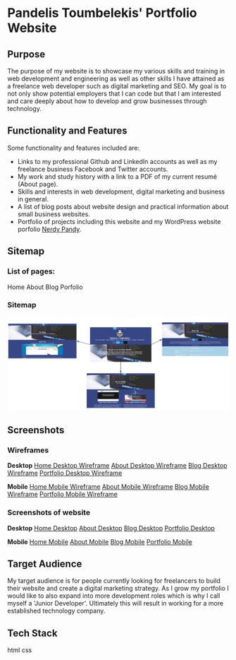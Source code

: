 # Pandelis Toumbelekis' Portfolio Website

## Purpose

The purpose of my website is to showcase my various skills and training in web development and engineering as well as other skills I have attained as a freelance web 
developer such as digital marketing and SEO. My goal is to not only show potential employers that I can code but that I am interested and care deeply about 
how to develop and grow businesses through technology.

## Functionality and Features

Some functionality and features included are:
- Links to my professional Github and LinkedIn accounts as well as my freelance business Facebook and Twitter accounts.
- My work and study history with a link to a PDF of my current resumé (About page).
- Skills and interests in web development, digital marketing and business in general.
- A list of blog posts about website design and practical information about small business websites.
- Portfolio of projects including this website and my WordPress website porfolio [Nerdy Pandy](https://nerdypandy.com.au).

## Sitemap

### List of pages:
Home
About
Blog
Porfolio

### Sitemap
![Sitemap](docs/sitemap.JPG)

## Screenshots

### Wireframes

**Desktop**
[Home Desktop Wireframe](docs/Home_desktop_wireframe.JPG)
[About Desktop Wireframe](docs/About_desktop_wireframe.JPG)
[Blog Desktop Wireframe](docs/Blog_desktop_wireframe.JPG)
[Portfolio Desktop Wireframe](docs/Portfolio_desktop_wireframe.JPG)

**Mobile**
[Home Mobile Wireframe](docs/Home_mobile_wireframe.JPG)
[About Mobile Wireframe](docs/About_mobile_wireframe.JPG)
[Blog Mobile Wireframe](docs/Blog_mobile_wireframe.JPG)
[Portfolio Mobile Wireframe](docs/Portfolio_mobile_wireframe.JPG)

### Screenshots of website

**Desktop**
[Home Desktop](docs/Home_desktop_screenshot.JPG)
[About Desktop](docs/About_desktop_screenshot.JPG)
[Blog Desktop](docs/Blog_desktop_screenshot.JPG)
[Portfolio Desktop](docs/Home_desktop_screenshot.JPG)

**Mobile**
[Home Mobile](docs/Home_mobile_screenshot.JPG)
[About Mobile](docs/About_mobile_screenshot.JPG)
[Blog Mobile](docs/Blog_mobile_screenshot.JPG)
[Portfolio Mobile](docs/Portfolio_mobile_screenshot.JPG)

## Target Audience

My target audience is for people currently looking for freelancers to build their website and create a digital marketing strategy. As I grow my portfolio I would like to 
also expand into more development roles which is why I call myself a 'Junior Developer'. Ultimately this will result in working for a more established technology company.

## Tech Stack
html
css
